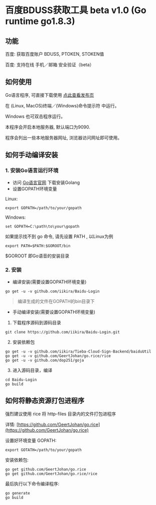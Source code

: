 # 百度BDUSS获取工具 beta v1.0 (Go runtime go1.8.3)

## 功能

百度: 获取百度账户 BDUSS, PTOKEN, STOKEN值

百度: 支持在线 手机／邮箱 安全验证（beta）

## 如何使用

Go语言程序, 可直接下载使用 [点此查看发布页](https://github.com/iikira/Baidu-Login/releases)

在 (Linux, MacOS)终端／(Windows)命令提示符 中运行。

Windows 也可双击程序运行。

本程序会开启本地服务器, 默认端口为9090.

程序会列出一些本地服务器网址, 浏览器访问网址即可使用。

## 如何手动编译安装

### 1. 安装Go语言运行环境

* 访问 [Go语言官网](https://golang.org) 下载安装Golang
* 设置GOPATH环境变量

Linux: 
```shell
export GOPATH=/path/to/your/gopath
```
Windows:
```shell
set GOPATH=C:\path\to\your\gopath
```

如果提示找不到 go 命令, 请先设置 PATH , 以Linux为例
```shell
export PATH=$PATH:$GOROOT/bin
```
$GOROOT 即Go语音的安装目录

### 2. 安装

* 编译安装(需要设置GOPATH环境变量)
```shell
go get -u -v github.com/iikira/Baidu-Login
```
> 编译生成的文件在GOPATH的bin目录下

* 手动编译安装(需要设置GOPATH环境变量)

1. 下载程序源码到源码目录
```shell
git clone https://github.com/iikira/Baidu-Login.git
```
2. 安装依赖包

```shell
go get -u -v github.com/iikira/Tieba-Cloud-Sign-Backend/baiduUtil
go get -u -v github.com/GeertJohan/go.rice/rice
go get -u -v github.com/dop251/goja
```

3. 进入源码目录，编译

```shell
cd Baidu-Login
go build
```

## 如何将静态资源打包进程序

强烈建议使用 rice 将 http-files 目录内的文件打包进程序

详情: [https://github.com/GeertJohan/go.rice](https://github.com/GeertJohan/go.rice)

设置好环境变量 GOPATH:
```shell
export GOTATH=/path/to/your/gopath
```

安装依赖包:
```shell
go get github.com/GeertJohan/go.rice
go get github.com/GeertJohan/go.rice/rice
```

最后执行以下命令编译程序:
```shell
go generate
go build
```
